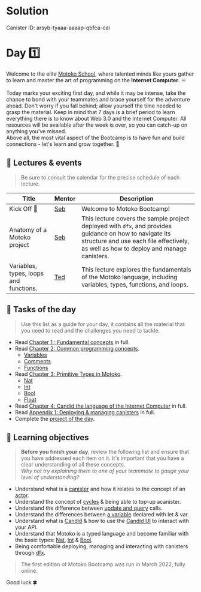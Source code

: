 # Solution

Canister ID: arsyb-tyaaa-aaaap-qbfca-cai

# Day 1️⃣

Welcome to the elite [Motoko School](https://twitter.com/MotokoSchool), where talented minds like yours gather to learn and master the art of programming on the **Internet Computer**. ♾️ <br/>  
Today marks your exciting first day, and while it may be intense, take the chance to bond with your teammates and brace yourself for the adventure ahead. Don't worry if you fall behind; allow yourself the time needed to grasp the material. Keep in mind that 7 days is a brief period to learn everything there is to know about Web 3.0 and the Internet Computer. All resources will be available after the week is over, so you can catch-up on anything you've missed. <br/>
Above all, the most vital aspect of the Bootcamp is to have fun and build connections - let's learn and grow together. 💪

## 🍿 Lectures & events

> Be sure to consult the calendar for the precise schedule of each lecture.

| Title                                  | Mentor                                                               | Description                                                                                                                                                                                      |
| -------------------------------------- | -------------------------------------------------------------------- | ------------------------------------------------------------------------------------------------------------------------------------------------------------------------------------------------ |
| Kick Off 🎉                            | <a href="https://twitter.com/seb_icp" target="_blank"> Seb </a>      | Welcome to Motoko Bootcamp!                                                                                                                                                                      |
| Anatomy of a Motoko project            | <a href="https://twitter.com/seb_icp" target="_blank"> Seb </a>      | This lecture covers the sample project deployed with `dfx`, and provides guidance on how to navigate its structure and use each file effectively, as well as how to deploy and manage canisters. |
| Variables, types, loops and functions. | <a href="https://twitter.com/tedreinhardt" target="_blank"> Ted </a> | This lecture explores the fundamentals of the Motoko language, including variables, types, functions, and loops.                                                                                 |

## 🧭 Tasks of the day

> Use this list as a guide for your day, it contains all the material that you need to read and the challenges you need to tackle.

-   Read [Chapter 1 : Fundamental concepts](../../manuals/chapters/chapter-1/CHAPTER-1.MD) in full.
-   Read [Chapter 2: Common programming concepts](../../manuals/chapters/chapter-2/CHAPTER-2.MD).
    -   [Variables](https://github.com/motoko-bootcamp/motoko-starter/blob/main/manuals/chapters/chapter-2/CHAPTER-2.MD#-variables)
    -   [Comments](https://github.com/motoko-bootcamp/motoko-starter/blob/main/manuals/chapters/chapter-2/CHAPTER-2.MD#-comments)
    -   [Functions](https://github.com/motoko-bootcamp/motoko-starter/blob/main/manuals/chapters/chapter-2/CHAPTER-2.MD#%EF%B8%8F-functions)
-   Read [Chapter 3: Primitive Types in Motoko](../../manuals/chapters/chapter-3/CHAPTER-3.MD).
    -   [Nat](https://github.com/motoko-bootcamp/motoko-starter/blob/main/manuals/chapters/chapter-3/CHAPTER-3.MD#-nat)
    -   [Int](https://github.com/motoko-bootcamp/motoko-starter/blob/main/manuals/chapters/chapter-3/CHAPTER-3.MD#-int)
    -   [Bool](https://github.com/motoko-bootcamp/motoko-starter/blob/main/manuals/chapters/chapter-3/CHAPTER-3.MD#-bool)
    -   [Float](https://github.com/motoko-bootcamp/motoko-starter/blob/main/manuals/chapters/chapter-3/CHAPTER-3.MD#float)
-   Read [Chapter 4: Candid the language of the Internet Computer](../../manuals/chapters/chapter-4/CHAPTER-4.MD) in full.
-   Read [Appendix 1: Deploying & managing canisters](../../manuals/appendix/appendix-1/APPENDIX-1.MD#) in full.
-   Complete the [project of the day](./project/README.MD).

## 🎯 Learning objectives

> **Before you finish your day**, review the following list and ensure that you have addressed each item on it. It's important that you have a clear understanding of all these concepts. <br/> <i> Why not try explaining them to one of your teammate to gauge your level of understanding? </i>

-   Understand what is a [canister](../../manuals/chapters/chapter-1/CHAPTER-1.MD#what-is-a-canister) and how it relates to the concept of an [actor](../../manuals/chapters/chapter-1/CHAPTER-1.MD#the-actor-model).
-   Understand the concept of [cycles](../../manuals/chapters/chapter-1/CHAPTER-1.MD#fuel-on-the-internet-computer-cycles) & being able to top-up acanister.
-   Understand the difference between [update and query](../../manuals/chapters/chapter-1/CHAPTER-1.MD#update-vs-query) calls.
-   Understand the differences between [a variable](../../manuals/chapters/chapter-2/CHAPTER-2.MD#📦-variables) declared with let & var.
-   Understand what is [Candid](../../manuals/chapters/chapter-4/CHAPTER-4.MD#chapter-4-candid-the-language-of-the-internet-computer) & how to use the [Candid UI](https://github.com/motoko-bootcamp/motoko-starter/blob/main/manuals/chapters/chapter-4/CHAPTER-4.MD#--candid-ui-) to interact with your API.
-   Understand that Motoko is a typed language and become familiar with the basic types: [Nat](https://github.com/motoko-bootcamp/motoko-starter/blob/main/manuals/chapters/chapter-3/CHAPTER-3.MD#-nat), [Int](https://github.com/motoko-bootcamp/motoko-starter/blob/main/manuals/chapters/chapter-3/CHAPTER-3.MD#-int) & [Bool](https://github.com/motoko-bootcamp/motoko-starter/blob/main/manuals/chapters/chapter-3/CHAPTER-3.MD#-bool).
-   Being comfortable deploying, managing and interacting with canisters through [dfx](https://github.com/motoko-bootcamp/motoko-starter/blob/main/manuals/chapters/chapter-4/CHAPTER-4.MD#--using-the-terminal-dfx-).

> The first edition of Motoko Bootcamp was run in March 2022, fully online.

Good luck 🍀

